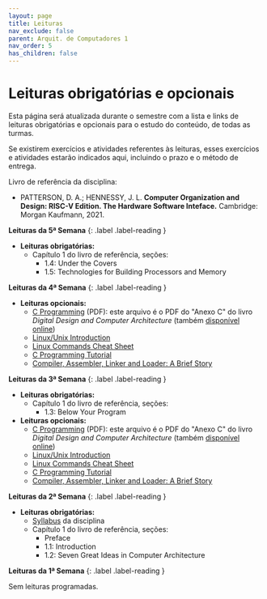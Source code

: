 ```yaml
---
layout: page
title: Leituras
nav_exclude: false
parent: Arquit. de Computadores 1
nav_order: 5
has_children: false
---
```


# Leituras obrigatórias e opcionais

Esta página será atualizada durante o semestre com a lista e links de leituras
obrigatórias e opcionais para o estudo do conteúdo, de todas as turmas.

Se existirem exercícios e atividades referentes às leituras, esses exercícios
e atividades estarão indicados aqui, incluindo o prazo e o método de entrega.

Livro de referência da disciplina:

* PATTERSON, D. A.; HENNESSY, J. L. <b>Computer Organization
  and Design: RISC-V Edition. The Hardware Software Inteface.</b> Cambridge:
  Morgan Kaufmann, 2021.

**Leituras da 5ª Semana**<a id="l5sem"></a>
{: .label .label-reading }

* **Leituras obrigatórias:**
  * Capítulo 1 do livro de referência, seções:
    * 1.4: Under the Covers
    * 1.5: Technologies for Building Processors and Memory

**Leituras da 4ª Semana**<a id="l4sem"></a>
{: .label .label-reading }

* **Leituras opcionais:**
  * [C Programming](/assets/disciplinas/arqcomp1/c_programming.pdf) (PDF): este
    arquivo é o PDF do "Anexo C" do livro *Digital Design and Computer
    Architecture* (também [disponível online](https://booksite.elsevier.com/9780128000564/index.php))
  * [Linux/Unix Introduction](http://www.ee.surrey.ac.uk/Teaching/Unix/)
  * [Linux Commands Cheat Sheet](https://www.pcwdld.com/linux-commands-cheat-sheet)
  * [C Programming Tutorial](http://www.cprogramming.com/tutorial/c-tutorial.html)
  * [Compiler, Assembler, Linker and Loader: A Brief Story](https://www.tenouk.com/ModuleW.html)

**Leituras da 3ª Semana**<a id="l3sem"></a>
{: .label .label-reading }

* **Leituras obrigatórias:**
  * Capítulo 1 do livro de referência, seções:
    * 1.3: Below Your Program
* **Leituras opcionais:**
  * [C Programming](/assets/disciplinas/arqcomp1/c_programming.pdf) (PDF): este
    arquivo é o PDF do "Anexo C" do livro *Digital Design and Computer
    Architecture* (também [disponível online](https://booksite.elsevier.com/9780128000564/index.php))
  * [Linux/Unix Introduction](http://www.ee.surrey.ac.uk/Teaching/Unix/)
  * [Linux Commands Cheat Sheet](https://www.pcwdld.com/linux-commands-cheat-sheet)
  * [C Programming Tutorial](http://www.cprogramming.com/tutorial/c-tutorial.html)
  * [Compiler, Assembler, Linker and Loader: A Brief Story](https://www.tenouk.com/ModuleW.html)

**Leituras da 2ª Semana**<a id="l2sem"></a>
{: .label .label-reading }

* **Leituras obrigatórias:**
  * [Syllabus](/assets/disciplinas/arqcomp1/syllabus_2023_1.pdf) da disciplina
  * Capítulo 1 do livro de referência, seções:
    * Preface
    * 1.1: Introduction
    * 1.2: Seven Great Ideas in Computer Architecture

**Leituras da 1ª Semana**<a id="l1sem"></a>
{: .label .label-reading }

Sem leituras programadas.
